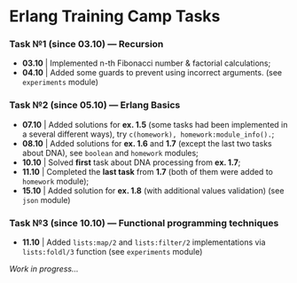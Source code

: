 # Erlang Training Camp Tasks

### Task №1 (since 03.10) — Recursion

* **03.10** | Implemented n-th Fibonacci number & factorial calculations;
* **04.10** | Added some guards to prevent using incorrect arguments. (see `experiments` module)

### Task №2 (since 05.10) — Erlang Basics

* **07.10** | Added solutions for **ex. 1.5** (some tasks had been implemented in a several different ways), try 
`c(homework), homework:module_info().`;
* **08.10** | Added solutions for **ex. 1.6** and **1.7** (except the last two tasks about DNA), see `boolean` and 
`homework` modules;
* **10.10** | Solved **first** task about DNA processing from **ex. 1.7**;
* **11.10** | Completed the **last task** from **1.7** (both of them were added to `homework` module);
* **15.10** | Added solution for **ex. 1.8** (with additional values validation) (see `json` module)
   
### Task №3 (since 10.10) — Functional programming techniques

* **11.10** | Added `lists:map/2` and `lists:filter/2` implementations via `lists:foldl/3` function (see `experiments` 
module)

_Work in progress..._